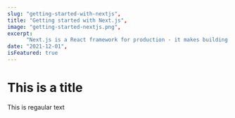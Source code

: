```yaml
---
slug: "getting-started-with-nextjs",
title: "Getting started with Next.js",
image: "getting-started-nextjs.png",
excerpt:
      "Next.js is a React framework for production - it makes building fullstack React apps a breeze and includes SSR.",
date: "2021-12-01",
isFeatured: true
---
```


# This is a title

This is regaular text
